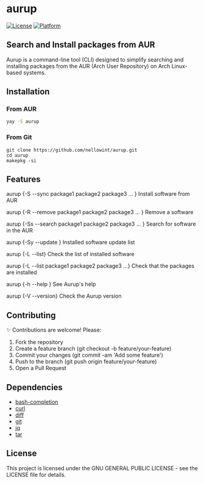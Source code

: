 # aurup

[![License](https://img.shields.io/badge/license-GNU-blue.svg)](LICENSE)
[![Platform](https://img.shields.io/badge/platform-Arch%20Linux%20%26%20derivatives-lightgrey.svg)]()

## Search and Install packages from AUR

Aurup is a command-line tool (CLI) designed to simplify searching and installing packages from the AUR (Arch User Repository) on Arch Linux-based systems.

## Installation

### From AUR
```bash
yay -S aurup
```
### From Git
```
git clone https://github.com/nellowint/aurup.git
cd aurup
makepkg -si
```

## Features

aurup {-S --sync package1 package2 package3 ... }
Install software from AUR

aurup {-R --remove package1 package2 package3 ... }
Remove a software

aurup {-Ss --search package1 package2 package3 ... }
Search for software in the AUR

aurup {-Sy --update }
Installed software update list

aurup {-L --list}
Check the list of installed software

aurup {-L --list package1 package2 package3 ...}
Check that the packages are installed

aurup {-h --help }
See Aurup's help

aurup {-V --version}
Check the Aurup version

## Contributing
✨ Contributions are welcome! Please:

1) Fork the repository
2) Create a feature branch (git checkout -b feature/your-feature)
3) Commit your changes (git commit -am 'Add some feature')
4) Push to the branch (git push origin feature/your-feature)
5) Open a Pull Request

## Dependencies

* [bash-completion](https://archlinux.org/packages/?name=bash-completion)
* [curl](https://archlinux.org/packages/?name=curl)
* [diff](https://archlinux.org/packages/?name=diff)
* [git](https://archlinux.org/packages/?name=git)
* [jq](https://archlinux.org/packages/?name=jq)
* [tar](https://archlinux.org/packages/?name=tar)

## License
This project is licensed under the GNU GENERAL PUBLIC LICENSE - see the LICENSE file for details.
